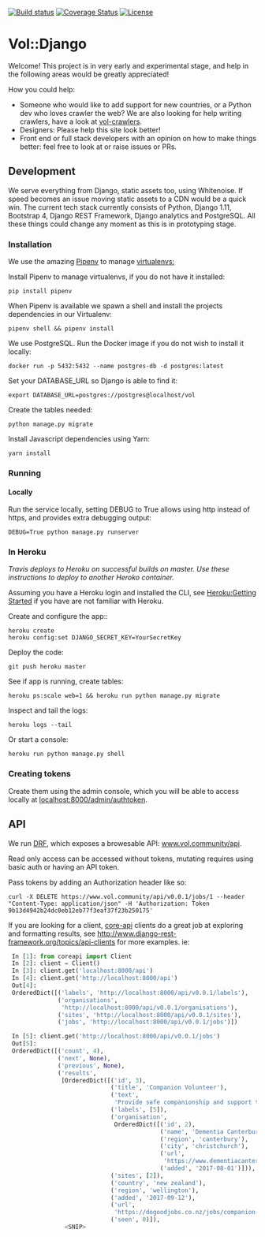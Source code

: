 [![Build status](https://travis-ci.org/volCommunity/vol-django.svg?branch=master)](https://travis-ci.org/volCommunity/vol-django)
[![Coverage Status](https://coveralls.io/repos/github/volCommunity/vol-django/badge.svg?branch=master)](https://coveralls.io/github/volCommunity/vol-django?branch=master)
[![License](https://img.shields.io/badge/License-Apache%202.0-blue.svg)](https://opensource.org/licenses/Apache-2.0)

# Vol::Django

Welcome! This project is in very early and experimental stage, and help in the following areas would be greatly appreciated!

How you could help:
* Someone who would like to add support for new countries, or a Python dev who loves crawler the web? We are also looking for help writing crawlers, have a look at <a href="github.com/volCommunity/vol-crawlers">vol-crawlers</a>.
* Designers: Please help this site look better!
* Front end or full stack developers with an opinion on how to make things better: feel free to look at or raise issues or PRs.

## Development
We serve everything from Django, static assets too, using Whitenoise. If speed becomes an issue moving static assets
to a CDN would be a quick win.
The current tech stack currently consists of Python, Django 1.11, Bootstrap 4, Django REST Framework, Django analytics and PostgreSQL. All these things
could change any moment as this is in prototyping stage.

### Installation
We use the amazing <a href=https://github.com/kennethreitz/pipenv>Pipenv</a> to manage <a href=http://docs.python-guide.org/en/latest/dev/virtualenvs/>virtualenvs:</a>

Install Pipenv to manage virtualenvs, if you do not have it installed:
```
pip install pipenv
```

When Pipenv is available we spawn a shell and install the projects dependencies in our Virtualenv:
```shell
pipenv shell && pipenv install
```

We use PostgreSQL. Run the Docker image if you do not wish to install it locally:

```shell
docker run -p 5432:5432 --name postgres-db -d postgres:latest
```

Set your DATABASE_URL so Django is able to find it:

```shell
export DATABASE_URL=postgres://postgres@localhost/vol
```

Create the tables needed:

```shell
python manage.py migrate
```

Install Javascript dependencies using Yarn:

```shell
yarn install
```

### Running
#### Locally
Run the service locally, setting DEBUG to True allows using http instead of https,
and provides extra debugging output:
```shell
DEBUG=True python manage.py runserver
```

### In Heroku
_Travis deploys to Heroku on successful builds on master. Use these instructions
to deploy to another Heroko container._

Assuming you have a Heroku login and installed the CLI, see
<a href=https://devcenter.heroku.com/articles/getting-started-with-python>Heroku:Getting Started</a> if you have are
not familiar with Heroku.

Create and configure the app::

```shell
heroku create
heroku config:set DJANGO_SECRET_KEY=YourSecretKey
```

Deploy the code:
```
git push heroku master
```

See if app is running, create tables:
```
heroku ps:scale web=1 && heroku run python manage.py migrate
```

Inspect and tail the logs:
```shell
heroku logs --tail
```

Or start a console:
```shell
heroku run python manage.py shell
```

### Creating tokens
Create them using the admin console, which you will be able to access locally at  <a href=http://localhost:8000/admin/authtoken>localhost:8000/admin/authtoken</a>.

## API
We run <a href=http://www.django-rest-framework.org>DRF</a>, which exposes a browesable API:
<a href="https://www.vol.community/api/">www.vol.community/api</a>.

Read only access can be accessed without tokens, mutating requires using basic auth or having
an API token.

Pass tokens by adding an Authorization header like so:

```shell
curl -X DELETE https://www.vol.community/api/v0.0.1/jobs/1 --header "Content-Type: application/json" -H 'Authorization: Token 9b13d4942b24dc0eb12eb77f3eaf37f23b250175'
```

If you are looking for a client, <a href=https://github.com/core-api>core-api</a> clients do
 a great job at exploring and formatting results, see http://www.django-rest-framework.org/topics/api-clients for more examples. ie:

```python
 In [1]: from coreapi import Client
 In [2]: client = Client()
 In [3]: client.get('localhost:8000/api')
 In [4]: client.get('http://localhost:8000/api')
 Out[4]:
 OrderedDict([('labels', 'http://localhost:8000/api/v0.0.1/labels'),
              ('organisations',
               'http://localhost:8000/api/v0.0.1/organisations'),
              ('sites', 'http://localhost:8000/api/v0.0.1/sites'),
              ('jobs', 'http://localhost:8000/api/v0.0.1/jobs')])

 In [5]: client.get('http://localhost:8000/api/v0.0.1/jobs')
 Out[5]:
 OrderedDict([('count', 4),
              ('next', None),
              ('previous', None),
              ('results',
               [OrderedDict([('id', 3),
                             ('title', 'Companion Volunteer'),
                             ('text',
                              'Provide safe companionship and support to the person with dementia for 1-2 hours weekly or fortnightly. This may include (but is not limited to) tasks such as visiting a cafe or library, going for a walk, making a cup of tea, reading the newsp aper together, watching sport etc. Police check required. TRAINING: Initial induction of two 2-hour sessions and ongoing o ptional training throughout the year. How to Apply'),
                             ('labels', [5]),
                             ('organisation',
                              OrderedDict([('id', 2),
                                           ('name', 'Dementia Canterbury'),
                                           ('region', 'canterbury'),
                                           ('city', 'christchurch'),
                                           ('url',
                                            'https://www.dementiacanterbury.org.nz/'),
                                           ('added', '2017-08-01')])),
                             ('sites', [2]),
                             ('country', 'new zealand'),
                             ('region', 'wellington'),
                             ('added', '2017-09-12'),
                             ('url',
                              'https://dogoodjobs.co.nz/jobs/companion-volunteer'),
                             ('seen', 0)]),
                <SNIP>
```